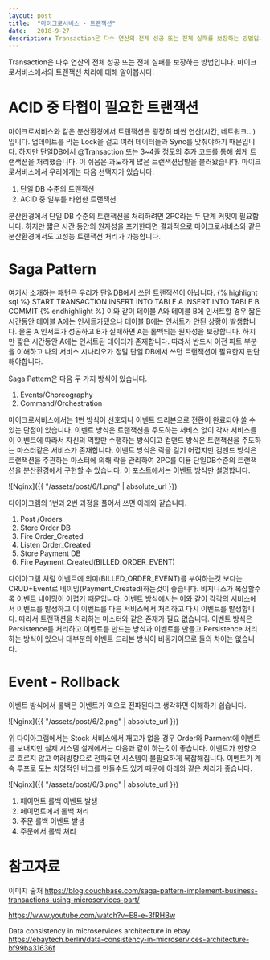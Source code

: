 ```yaml
---
layout: post
title:  "마이크로서비스 - 트랜잭션"
date:   2018-9-27
description: Transaction은 다수 연산의 전체 성공 또는 전체 실패를 보장하는 방법입니다. 마이크로서비스에서의 트랜잭션 처리에 대해 알아봅시다.
---
```

<p class="intro"><span class="dropcap">T</span>ransaction은 다수 연산의 전체 성공 또는 전체 실패를 보장하는 방법입니다. 마이크로서비스에서의 트랜잭션 처리에 대해 알아봅시다.</p>

# ACID 중 타협이 필요한 트랜잭션
마이크로서비스와 같은 분산환경에서 트랜잭션은 굉장히 비싼 연산(시간, 네트워크...)입니다. 업데이트를 막는 Lock을 걸고 여러 데이터들과 Sync를 맞춰야하기 때문입니다. 하지만 단일DB에서 @Transaction 또는 3~4줄 정도의 추가 코드를 통해 쉽게 트랜잭션을 처리했습니다. 이 쉬움은 과도하게 많은 트랜잭션남발을 불러왔습니다. 마이크로서비스에서 우리에게는 다음 선택지가 있습니다.

1. 단일 DB 수준의 트랜잭션
2. ACID 중 일부를 타협한 트랜잭션

분산환경에서 단일 DB 수준의 트랜잭션을 처리하려면 2PC라는 두 단계 커밋이 필요합니다. 하지만 짧은 시간 동안의 원자성을 포기한다면 결과적으로 마이크로서비스와 같은 분산환경에서도 고성능 트랜잭션 처리가 가능합니다.

# Saga Pattern
여기서 소개하는 패턴은 우리가 단일DB에서 쓰던 트랜잭션이 아닙니다.
{% highlight sql %}
START TRANSACTION
INSERT INTO TABLE A
INSERT INTO TABLE B
COMMIT
{% endhighlight %}
이와 같이 테이블 A와 테이블 B에 인서트할 경우 짧은 시간동안 테이블 A에는 인서트가됐으나 테이블 B에는 인서트가 안된 상황이 발생합니다. 물론 A 인서트가 성공하고 B가 실패하면 A는 롤백되는 원자성을 보장합니다. 하지만 짧은 시간동안 A에는 인서트된 데이터가 존재합니다. 따라서 반드시 이전 파트 부분을 이해하고 나의 서비스 시나리오가 정말 단일 DB에서 쓰던 트랜잭션이 필요한지 판단해야합니다.

Saga Pattern은 다음 두 가지 방식이 있습니다.
1. Events/Choreography
2. Command/Orchestration

마이크로서비스에서는 1번 방식이 선호되나 이벤트 드리븐으로 전환이 완료되야 쓸 수 있는 단점이 있습니다. 이벤트 방식은 트랜잭션을 주도하는 서비스 없이 각자 서비스들이 이벤트에 따라서 자신의 역할만 수행하는 방식이고 컴맨드 방식은 트랜잭션을 주도하는 마스터같은 서비스가 존재합니다. 이벤트 방식은 락을 걸기 어렵지만 컴맨드 방식은 트랜잭션을 주관하는 마스터에 의해 락을 관리하여 2PC를 이용 단일DB수준의 트랜잭션을 분산환경에서 구현할 수 있습니다. 이 포스트에서는 이벤트 방식만 설명합니다.

![Nginx]({{ "/assets/post/6/1.png" | absolute_url }})

다이아그램의 1번과 2번 과정을 풀어서 쓰면 아래와 같습니다.

1. Post /Orders
2. Store Order DB
3. Fire Order_Created
1. Listen Order_Created
2. Store Payment DB
3. Fire Payment_Created(BILLED_ORDER_EVENT)

다이아그램 처럼 이벤트에 의미(BILLED_ORDER_EVENT)를 부여하는것 보다는 CRUD+Event로 네이밍(Payment_Created)하는것이 좋습니다. 비지니스가 복잡할수록 이벤트 네이밍이 어렵기 때문입니다. 이벤트 방식에서는 이와 같이 각각의 서비스에서 이벤트를 발생하고 이 이벤트를 다른 서비스에서 처리하고 다시 이벤트를 발생합니다. 따라서 트랜잭션을 처리하는 마스터와 같은 존재가 필요 없습니다. 이벤트 방식은 Persistence를 처리하고 이벤트를 만드는 방식과 이벤트를 만들고 Persistence 처리하는 방식이 있으나 대부분의 이벤트 드리븐 방식이 비동기이므로 둘의 차이는 없습니다.

# Event - Rollback

이벤트 방식에서 롤백은 이벤트가 역으로 전파된다고 생각하면 이해하기 쉽습니다.

![Nginx]({{ "/assets/post/6/2.png" | absolute_url }})

위 다이아그램에서는 Stock 서비스에서 재고가 없을 경우 Order와 Parment에 이벤트를 보내지만 실제 시스템 설계에서는 다음과 같이 하는것이 좋습니다. 이벤트가 한향으로 흐르지 않고 여러방향으로 전파되면 시스템이 불필요하게 복잡해집니다. 이벤트가 계속 루프로 도는 치명적인 버그를 만들수도 있기 때문에 아래와 같은 처리가 좋습니다.

![Nginx]({{ "/assets/post/6/3.png" | absolute_url }})

1. 페이먼트 롤백 이벤트 발생
2. 페이먼트에서 롤백 처리
3. 주문 롤백 이벤트 발생
4. 주문에서 롤백 처리

# 참고자료
이미지 출처 <https://blog.couchbase.com/saga-pattern-implement-business-transactions-using-microservices-part/>

<https://www.youtube.com/watch?v=E8-e-3fRHBw>

Data consistency in microservices architecture in ebay <https://ebaytech.berlin/data-consistency-in-microservices-architecture-bf99ba31636f>
